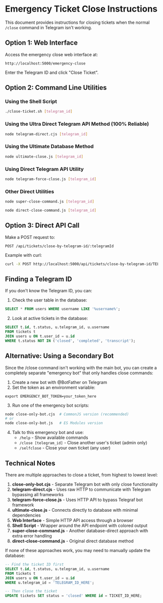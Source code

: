 # Emergency Ticket Close Instructions

This document provides instructions for closing tickets when the normal `/close` command in Telegram isn't working.

## Option 1: Web Interface

Access the emergency close web interface at: 
```
http://localhost:5000/emergency-close
```

Enter the Telegram ID and click "Close Ticket".

## Option 2: Command Line Utilities

### Using the Shell Script
```bash
./close-ticket.sh [telegram_id]
```

### Using the Ultra Direct Telegram API Method (100% Reliable)
```bash
node telegram-direct.cjs [telegram_id]
```

### Using the Ultimate Database Method
```bash
node ultimate-close.js [telegram_id]
```

### Using Direct Telegram API Utility
```bash
node telegram-force-close.js [telegram_id]
```

### Other Direct Utilities
```bash
node super-close-command.js [telegram_id]
```

```bash
node direct-close-command.js [telegram_id]
```

## Option 3: Direct API Call

Make a POST request to:
```
POST /api/tickets/close-by-telegram-id/:telegramId
```

Example with curl:
```bash
curl -X POST http://localhost:5000/api/tickets/close-by-telegram-id/TELEGRAM_ID_HERE
```

## Finding a Telegram ID

If you don't know the Telegram ID, you can:

1. Check the user table in the database:
```sql
SELECT * FROM users WHERE username LIKE '%username%';
```

2. Look at active tickets in the database:
```sql
SELECT t.id, t.status, u.telegram_id, u.username 
FROM tickets t 
JOIN users u ON t.user_id = u.id 
WHERE t.status NOT IN ('closed', 'completed', 'transcript');
```

## Alternative: Using a Secondary Bot

Since the /close command isn't working with the main bot, you can create a completely separate
"emergency bot" that only handles close commands:

1. Create a new bot with @BotFather on Telegram
2. Set the token as an environment variable:
```
export EMERGENCY_BOT_TOKEN=your_token_here
```
3. Run one of the emergency bot scripts:
```bash
node close-only-bot.cjs  # CommonJS version (recommended)
# or
node close-only-bot.js   # ES Modules version
```
4. Talk to this emergency bot and use:
   - `/help` - Show available commands
   - `/close [telegram_id]` - Close another user's ticket (admin only)
   - `/selfclose` - Close your own ticket (any user)

## Technical Notes

There are multiple approaches to close a ticket, from highest to lowest level:

1. **close-only-bot.cjs** - Separate Telegram bot with only close functionality
2. **telegram-direct.cjs** - Uses raw HTTP to communicate with Telegram bypassing all frameworks
3. **telegram-force-close.js** - Uses HTTP API to bypass Telegraf bot framework
4. **ultimate-close.js** - Connects directly to database with minimal dependencies
5. **Web Interface** - Simple HTTP API access through a browser
6. **Shell Script** - Wrapper around the API endpoint with colored output
7. **super-close-command.js** - Another database-direct approach with extra error handling
8. **direct-close-command.js** - Original direct database method

If none of these approaches work, you may need to manually update the database:

```sql
-- Find the ticket ID first
SELECT t.id, t.status, u.telegram_id, u.username 
FROM tickets t 
JOIN users u ON t.user_id = u.id 
WHERE u.telegram_id = 'TELEGRAM_ID_HERE';

-- Then close the ticket
UPDATE tickets SET status = 'closed' WHERE id = TICKET_ID_HERE;
```